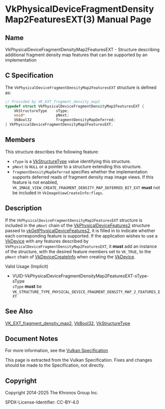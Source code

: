 # VkPhysicalDeviceFragmentDensityMap2FeaturesEXT(3) Manual Page

## Name

VkPhysicalDeviceFragmentDensityMap2FeaturesEXT - Structure describing additional fragment density map features that can be supported by an implementation



## [](#_c_specification)C Specification

The `VkPhysicalDeviceFragmentDensityMap2FeaturesEXT` structure is defined as:

```c++
// Provided by VK_EXT_fragment_density_map2
typedef struct VkPhysicalDeviceFragmentDensityMap2FeaturesEXT {
    VkStructureType    sType;
    void*              pNext;
    VkBool32           fragmentDensityMapDeferred;
} VkPhysicalDeviceFragmentDensityMap2FeaturesEXT;
```

## [](#_members)Members

This structure describes the following feature:

- `sType` is a [VkStructureType](https://registry.khronos.org/vulkan/specs/latest/man/html/VkStructureType.html) value identifying this structure.
- `pNext` is `NULL` or a pointer to a structure extending this structure.
- []()`fragmentDensityMapDeferred` specifies whether the implementation supports deferred reads of fragment density map image views. If this feature is not enabled, `VK_IMAGE_VIEW_CREATE_FRAGMENT_DENSITY_MAP_DEFERRED_BIT_EXT` **must** not be included in `VkImageViewCreateInfo`::`flags`.

## [](#_description)Description

If the `VkPhysicalDeviceFragmentDensityMap2FeaturesEXT` structure is included in the `pNext` chain of the [VkPhysicalDeviceFeatures2](https://registry.khronos.org/vulkan/specs/latest/man/html/VkPhysicalDeviceFeatures2.html) structure passed to [vkGetPhysicalDeviceFeatures2](https://registry.khronos.org/vulkan/specs/latest/man/html/vkGetPhysicalDeviceFeatures2.html), it is filled in to indicate whether each corresponding feature is supported. If the application wishes to use a [VkDevice](https://registry.khronos.org/vulkan/specs/latest/man/html/VkDevice.html) with any features described by `VkPhysicalDeviceFragmentDensityMap2FeaturesEXT`, it **must** add an instance of the structure, with the desired feature members set to `VK_TRUE`, to the `pNext` chain of [VkDeviceCreateInfo](https://registry.khronos.org/vulkan/specs/latest/man/html/VkDeviceCreateInfo.html) when creating the [VkDevice](https://registry.khronos.org/vulkan/specs/latest/man/html/VkDevice.html).

Valid Usage (Implicit)

- [](#VUID-VkPhysicalDeviceFragmentDensityMap2FeaturesEXT-sType-sType)VUID-VkPhysicalDeviceFragmentDensityMap2FeaturesEXT-sType-sType  
  `sType` **must** be `VK_STRUCTURE_TYPE_PHYSICAL_DEVICE_FRAGMENT_DENSITY_MAP_2_FEATURES_EXT`

## [](#_see_also)See Also

[VK\_EXT\_fragment\_density\_map2](https://registry.khronos.org/vulkan/specs/latest/man/html/VK_EXT_fragment_density_map2.html), [VkBool32](https://registry.khronos.org/vulkan/specs/latest/man/html/VkBool32.html), [VkStructureType](https://registry.khronos.org/vulkan/specs/latest/man/html/VkStructureType.html)

## [](#_document_notes)Document Notes

For more information, see the [Vulkan Specification](https://registry.khronos.org/vulkan/specs/latest/html/vkspec.html#VkPhysicalDeviceFragmentDensityMap2FeaturesEXT)

This page is extracted from the Vulkan Specification. Fixes and changes should be made to the Specification, not directly.

## [](#_copyright)Copyright

Copyright 2014-2025 The Khronos Group Inc.

SPDX-License-Identifier: CC-BY-4.0